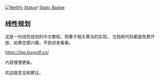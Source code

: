 [![Netlify Status](https://api.netlify.com/api/v1/badges/470d4630-e56b-434c-8e40-f5ad4f38cfe4/deploy-status)](https://app.netlify.com/sites/course-lpp/deploys)! [Static Badge](https://img.shields.io/badge/python-3.12%2B-blue)



## 线性规划

这是一份线性规划的中文教程，侧重于相关算法的实现。 文档和代码都是免费开放，如果您感兴趣，不妨进来看看。

https://lpp.buypdf.cn/

内容慢慢更新。



欢迎提意见和建议。

